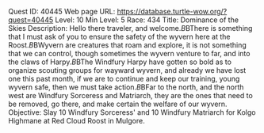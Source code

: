 Quest ID: 40445
Web page URL: https://database.turtle-wow.org/?quest=40445
Level: 10
Min Level: 5
Race: 434
Title: Dominance of the Skies
Description: Hello there traveler, and welcome.$B$BThere is something that I must ask of you to ensure the safety of the wyvern here at the Roost.$B$BWyvern are creatures that roam and explore, it is not something that we can control, though sometimes the wyvern venture to far, and into the claws of Harpy.$B$BThe Windfury Harpy have gotten so bold as to organize scouting groups for wayward wyvern, and already we have lost one this past month, if we are to continue and keep our training, young wyvern safe, then we must take action.$B$BFar to the north, and the north west are Windfury Sorceress and Matriarch, they are the ones that need to be removed, go there, and make certain the welfare of our wyvern.
Objective: Slay 10 Windfury Sorceress' and 10 Windfury Matriarch for Kolgo Highmane at Red Cloud Roost in Mulgore.
